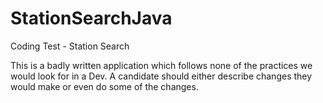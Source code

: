 # StationSearchJava

Coding Test - Station Search

This is a badly written application which follows none of the practices we would look for in a Dev. A candidate should either describe changes they would make or even do some of the changes.

